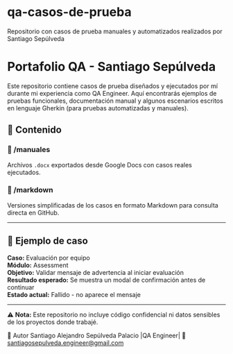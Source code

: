 # qa-casos-de-prueba
Repositorio con casos de prueba manuales y automatizados realizados por Santiago Sepúlveda

# Portafolio QA - Santiago Sepúlveda

Este repositorio contiene casos de prueba diseñados y ejecutados por mí durante mi experiencia como QA Engineer. Aquí encontrarás ejemplos de pruebas funcionales, documentación manual y algunos escenarios escritos en lenguaje Gherkin (para pruebas automatizadas y manuales).

## 🧪 Contenido

### 📁 /manuales
Archivos `.docx` exportados desde Google Docs con casos reales ejecutados.

### 📁 /markdown
Versiones simplificadas de los casos en formato Markdown para consulta directa en GitHub.

---

## 📌 Ejemplo de caso

**Caso:** Evaluación por equipo  
**Módulo:** Assessment  
**Objetivo:** Validar mensaje de advertencia al iniciar evaluación  
**Resultado esperado:** Se muestra un modal de confirmación antes de continuar  
**Estado actual:** Fallido - no aparece el mensaje

---

⚠️ **Nota:** Este repositorio no incluye código confidencial ni datos sensibles de los proyectos donde trabajé.


👤 Autor Santiago Alejandro Sepúlveda Palacio 
|QA Engineer| 
📧 santiagosepulveda.engineer@gmail.com
